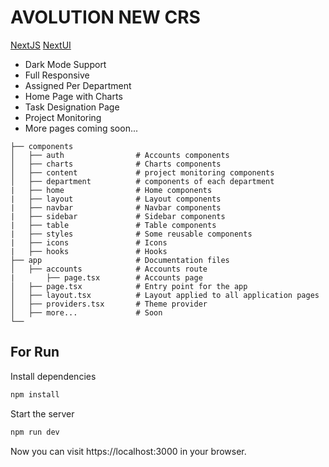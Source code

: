 # AVOLUTION NEW CRS 

[NextJS](https://nextjs.org/)
[NextUI](https://nextui.org/)

- Dark Mode Support
- Full Responsive
- Assigned Per Department
- Home Page with Charts
- Task Designation Page
- Project Monitoring
- More pages coming soon...

```
├── components
│   ├── auth                # Accounts components
│   ├── charts              # Charts components
│   ├── content             # project monitoring components
│   ├── department          # components of each department
|   ├── home                # Home components
|   ├── layout              # Layout components
|   ├── navbar              # Navbar components
|   ├── sidebar             # Sidebar components
|   ├── table               # Table components
|   ├── styles              # Some reusable components
|   ├── icons               # Icons
|   ├── hooks               # Hooks
├── app                     # Documentation files
│   ├── accounts            # Accounts route
|       ├── page.tsx        # Accounts page
│   ├── page.tsx            # Entry point for the app
│   ├── layout.tsx          # Layout applied to all application pages
│   ├── providers.tsx       # Theme provider
│   ├── more...             # Soon
└──
```

## For Run

Install dependencies


```bash
npm install
```

Start the server



```bash
npm run dev
```

Now you can visit https://localhost:3000 in your browser.
